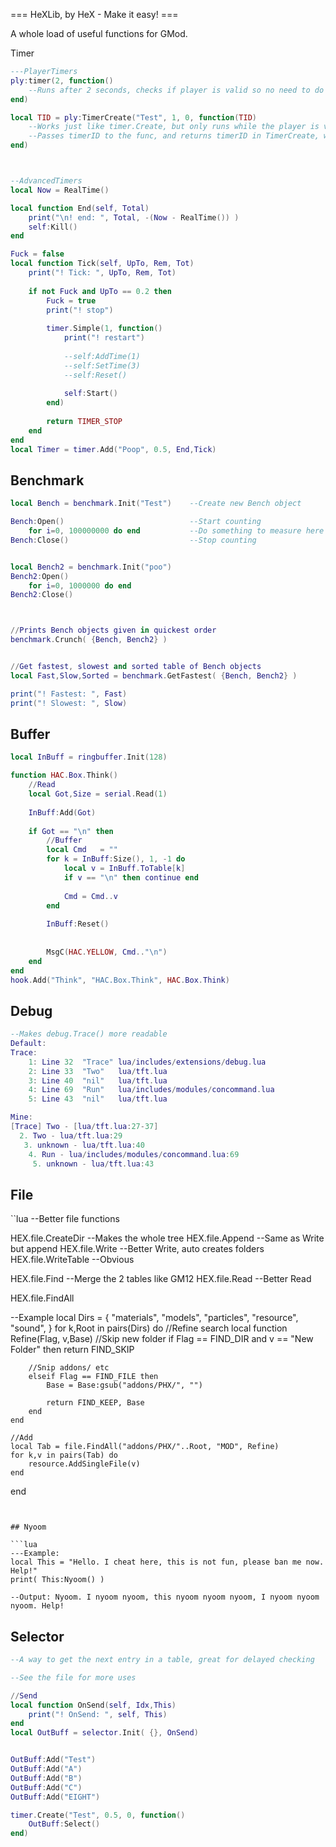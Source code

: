 === HeXLib, by HeX - Make it easy! ===

A whole load of useful functions for GMod.



Timer

```lua
---PlayerTimers
ply:timer(2, function()
	--Runs after 2 seconds, checks if player is valid so no need to do it within the timer.
end)

local TID = ply:TimerCreate("Test", 1, 0, function(TID)
	--Works just like timer.Create, but only runs while the player is valid. Again no need to check.
	--Passes timerID to the func, and returns timerID in TimerCreate, which can be used with timer.Destroy(TID)
end)



--AdvancedTimers
local Now = RealTime()

local function End(self, Total)
	print("\n! end: ", Total, -(Now - RealTime()) )
	self:Kill()
end

Fuck = false
local function Tick(self, UpTo, Rem, Tot)
	print("! Tick: ", UpTo, Rem, Tot)
	
	if not Fuck and UpTo == 0.2 then
		Fuck = true
		print("! stop")
		
		timer.Simple(1, function()
			print("! restart")
			
			--self:AddTime(1)
			--self:SetTime(3)
			--self:Reset()
			
			self:Start()
		end)
		
		return TIMER_STOP
	end
end
local Timer = timer.Add("Poop", 0.5, End,Tick)
```



## Benchmark

```lua
local Bench = benchmark.Init("Test")	--Create new Bench object

Bench:Open() 							--Start counting
	for i=0, 100000000 do end 			--Do something to measure here
Bench:Close()							--Stop counting


local Bench2 = benchmark.Init("poo")
Bench2:Open()
	for i=0, 1000000 do end
Bench2:Close()



//Prints Bench objects given in quickest order
benchmark.Crunch( {Bench, Bench2} )


//Get fastest, slowest and sorted table of Bench objects
local Fast,Slow,Sorted = benchmark.GetFastest( {Bench, Bench2} )

print("! Fastest: ", Fast)
print("! Slowest: ", Slow)
```



## Buffer

```lua
local InBuff = ringbuffer.Init(128)

function HAC.Box.Think()
	//Read
	local Got,Size = serial.Read(1)
	
	InBuff:Add(Got)
	
	if Got == "\n" then
		//Buffer
		local Cmd 	= ""
		for k = InBuff:Size(), 1, -1 do
			local v = InBuff.ToTable[k]
			if v == "\n" then continue end
			
			Cmd = Cmd..v
		end
		
		InBuff:Reset()
		
		
		MsgC(HAC.YELLOW, Cmd.."\n")
	end
end
hook.Add("Think", "HAC.Box.Think", HAC.Box.Think)
```




## Debug

```lua
--Makes debug.Trace() more readable
Default: 
Trace: 
	1: Line 32	"Trace"	lua/includes/extensions/debug.lua
	2: Line 33	"Two"	lua/tft.lua
	3: Line 40	"nil"	lua/tft.lua
	4: Line 69	"Run"	lua/includes/modules/concommand.lua
	5: Line 43	"nil"	lua/tft.lua

Mine: 
[Trace] Two - [lua/tft.lua:27-37]
  2. Two - lua/tft.lua:29
   3. unknown - lua/tft.lua:40
	4. Run - lua/includes/modules/concommand.lua:69
	 5. unknown - lua/tft.lua:43
```




## File

``lua
--Better file functions

HEX.file.CreateDir	--Makes the whole tree
HEX.file.Append		--Same as Write but append
HEX.file.Write		--Better Write, auto creates folders
HEX.file.WriteTable --Obvious

HEX.file.Find		--Merge the 2 tables like GM12
HEX.file.Read		--Better Read


HEX.file.FindAll

--Example
local Dirs = {
	"materials",
	"models",
	"particles",
	"resource",
	"sound",
}
for k,Root in pairs(Dirs) do
	//Refine search
	local function Refine(Flag, v,Base)
		//Skip new folder
		if Flag == FIND_DIR and v == "New Folder" then
			return FIND_SKIP
			
		//Snip addons/ etc
		elseif Flag == FIND_FILE then
			Base = Base:gsub("addons/PHX/", "")
			
			return FIND_KEEP, Base
		end
	end
	
	//Add
	local Tab = file.FindAll("addons/PHX/"..Root, "MOD", Refine)
	for k,v in pairs(Tab) do
		resource.AddSingleFile(v)
	end
end
```


## Nyoom

```lua
---Example:
local This = "Hello. I cheat here, this is not fun, please ban me now. Help!"
print( This:Nyoom() )

--Output: Nyoom. I nyoom nyoom, this nyoom nyoom nyoom, I nyoom nyoom nyoom. Help!
```



## Selector

```lua
--A way to get the next entry in a table, great for delayed checking

--See the file for more uses

//Send
local function OnSend(self, Idx,This)
	print("! OnSend: ", self, This)
end
local OutBuff = selector.Init( {}, OnSend)


OutBuff:Add("Test")
OutBuff:Add("A")
OutBuff:Add("B")
OutBuff:Add("C")
OutBuff:Add("EIGHT")

timer.Create("Test", 0.5, 0, function()
	OutBuff:Select()
end)
```

























